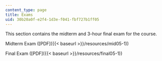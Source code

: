 ```yaml
---
content_type: page
title: Exams
uid: 30b20a0f-e2f4-1d3e-f041-fbf727b1ff05
---
```


This section contains the midterm and 3-hour final exam for the course.

Midterm Exam ([PDF]({{< baseurl >}}/resources/mid05-1))

Final Exam ([PDF]({{< baseurl >}}/resources/final05-1))